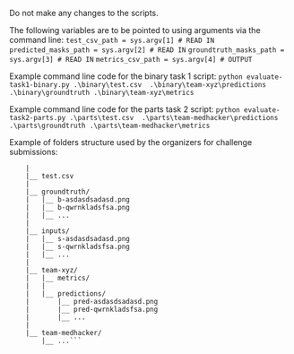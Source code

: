 Do not make any changes to the scripts.

The following variables are to be pointed to using arguments via the command line:
`test_csv_path = sys.argv[1] # READ IN`
`predicted_masks_path = sys.argv[2] # READ IN`
`groundtruth_masks_path = sys.argv[3] # READ IN`
`metrics_csv_path = sys.argv[4] # OUTPUT`

Example command line code for the binary task 1 script:
`python evaluate-task1-binary.py .\binary\test.csv  .\binary\team-xyz\predictions .\binary\groundtruth .\binary\team-xyz\metrics`

Example command line code for the parts task 2 script:
`python evaluate-task2-parts.py .\parts\test.csv  .\parts\team-medhacker\predictions .\parts\groundtruth .\parts\team-medhacker\metrics`

Example of folders structure used by the organizers for challenge submissions:

```|__ binary/
    |
    |__ test.csv
    |
    |__ groundtruth/
    |   |__ b-asdasdsadasd.png
    |   |__ b-qwrnkladsfsa.png
    |   |__ ...
    |
    |__ inputs/
    |   |__ s-asdasdsadasd.png
    |   |__ s-qwrnkladsfsa.png
    |   |__ ...
    |
    |__ team-xyz/
    |   |__ metrics/
    |   |   
    |   |__ predictions/
    |       |__ pred-asdasdsadasd.png
    |       |__ pred-qwrnkladsfsa.png
    |       |__ ...
    |
    |__ team-medhacker/
        |__ ...```
